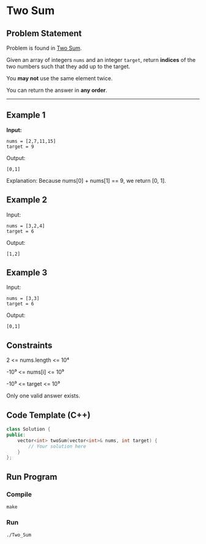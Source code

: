 # Two Sum

## Problem Statement

Problem is found in [Two Sum](https://leetcode.com/problems/two-sum/description/).

Given an array of integers `nums` and an integer `target`, return **indices** of the two numbers such that they add up to the target.

You **may not** use the same element twice.

You can return the answer in **any order**.

---

## Example 1

**Input:**

```plaintext
nums = [2,7,11,15]  
target = 9
```

Output:

```plaintext
[0,1]
```

Explanation:
Because nums[0] + nums[1] == 9, we return [0, 1].

## Example 2

Input:

```plaintext
nums = [3,2,4]  
target = 6
```

Output:

```plaintext
[1,2]
```

## Example 3

Input:

```plaintext
nums = [3,3]  
target = 6
```

Output:

```plaintext
[0,1]
```

## Constraints

2 <= nums.length <= 10⁴

-10⁹ <= nums[i] <= 10⁹

-10⁹ <= target <= 10⁹

Only one valid answer exists.

## Code Template (C++)

```cpp
class Solution {
public:
    vector<int> twoSum(vector<int>& nums, int target) {
        // Your solution here
    }
};
```

## Run Program

### Compile

```ssh
make
```

### Run

```ssh
./Two_Sum
```

